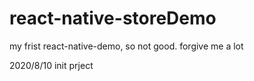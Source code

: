 # react-native-storeDemo
my frist react-native-demo, so not good. forgive me a lot

2020/8/10 init prject 
